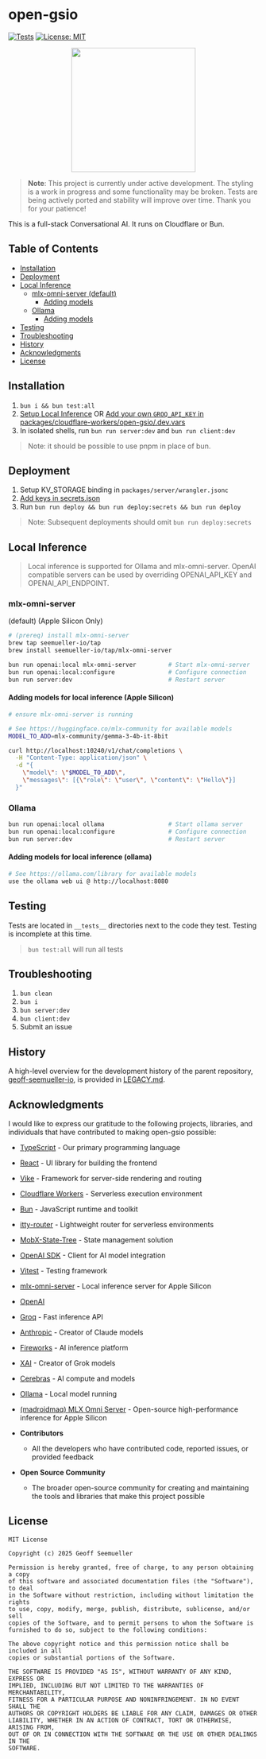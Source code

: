# open-gsio
[![Tests](https://github.com/geoffsee/open-gsio/actions/workflows/test.yml/badge.svg)](https://github.com/geoffsee/open-gsio/actions/workflows/test.yml)
[![License: MIT](https://img.shields.io/badge/License-MIT-green.svg)](https://opensource.org/licenses/MIT)
</br>
<p align="center">
  <img src="https://github.com/user-attachments/assets/620d2517-e7be-4bb0-b2b7-3aa0cba37ef0" width="250" />
</p>

> **Note**: This project is currently under active development. The styling is a work in progress and some functionality
> may be broken. Tests are being actively ported and stability will improve over time. Thank you for your patience!

This is a full-stack Conversational AI. It runs on Cloudflare or Bun. 

## Table of Contents

- [Installation](#installation)
- [Deployment](#deployment)
- [Local Inference](#local-inference)
    - [mlx-omni-server (default)](#mlx-omni-server)
        - [Adding models](#adding-models-for-local-inference-apple-silicon)
    - [Ollama](#ollama)
        - [Adding models](#adding-models-for-local-inference-ollama)
- [Testing](#testing)
- [Troubleshooting](#troubleshooting)
- [History](#history)
- [Acknowledgments](#acknowledgments)
- [License](#license)


## Installation

1. `bun i && bun test:all`
1. [Setup Local Inference](#local-inference) OR [Add your own `GROQ_API_KEY` in packages/cloudflare-workers/open-gsio/.dev.vars](https://console.groq.com/keys)
1. In isolated shells, run `bun run server:dev` and `bun run client:dev`

> Note: it should be possible to use pnpm in place of bun.

## Deployment
1. Setup KV_STORAGE binding in `packages/server/wrangler.jsonc`
1.  [Add keys in secrets.json](https://console.groq.com/keys)
1. Run `bun run deploy && bun run deploy:secrets && bun run deploy`

> Note: Subsequent deployments should omit `bun run deploy:secrets`


## Local Inference
> Local inference is supported for Ollama and mlx-omni-server. OpenAI compatible servers can be used by overriding OPENAI_API_KEY and OPENAI_API_ENDPOINT. 

### mlx-omni-server
(default) (Apple Silicon Only)
~~~bash
# (prereq) install mlx-omni-server
brew tap seemueller-io/tap                   
brew install seemueller-io/tap/mlx-omni-server 

bun run openai:local mlx-omni-server         # Start mlx-omni-server
bun run openai:local:configure               # Configure connection
bun run server:dev                           # Restart server
~~~
#### Adding models for local inference (Apple Silicon)

~~~bash
# ensure mlx-omni-server is running

# See https://huggingface.co/mlx-community for available models
MODEL_TO_ADD=mlx-community/gemma-3-4b-it-8bit

curl http://localhost:10240/v1/chat/completions \
  -H "Content-Type: application/json" \
  -d "{
    \"model\": \"$MODEL_TO_ADD\",
    \"messages\": [{\"role\": \"user\", \"content\": \"Hello\"}]
  }"
~~~  

### Ollama
~~~bash
bun run openai:local ollama                  # Start ollama server
bun run openai:local:configure               # Configure connection
bun run server:dev                           # Restart server
~~~
#### Adding models for local inference (ollama)

~~~bash
# See https://ollama.com/library for available models
use the ollama web ui @ http://localhost:8080
~~~  


## Testing

Tests are located in `__tests__` directories next to the code they test. Testing is incomplete at this time.

> `bun test:all` will run all tests


## Troubleshooting
1.  `bun clean`
1.  `bun i`
1.  `bun server:dev`
1.  `bun client:dev`
1. Submit an issue

History
---
A high-level overview for the development history of the parent repository, [geoff-seemueller-io](https://geoff.seemueller.io), is provided in [LEGACY.md](./LEGACY.md).

## Acknowledgments

I would like to express our gratitude to the following projects, libraries, and individuals that have contributed to making open-gsio possible:

  - [TypeScript](https://www.typescriptlang.org/) - Our primary programming language
  - [React](https://react.dev/) - UI library for building the frontend
  - [Vike](https://vike.dev/) - Framework for server-side rendering and routing
  - [Cloudflare Workers](https://developers.cloudflare.com/workers/) - Serverless execution environment
  - [Bun](https://bun.sh/) - JavaScript runtime and toolkit
  - [itty-router](https://github.com/kwhitley/itty-router) - Lightweight router for serverless environments
  - [MobX-State-Tree](https://mobx-state-tree.js.org/) - State management solution
  - [OpenAI SDK](https://github.com/openai/openai-node) - Client for AI model integration
  - [Vitest](https://vitest.dev/) - Testing framework
  - [mlx-omni-server](https://github.com/seemueller-io/mlx-omni-server) - Local inference server for Apple Silicon
  - [OpenAI](https://github.com/openai) 
  - [Groq](https://console.groq.com/) - Fast inference API
  - [Anthropic](https://www.anthropic.com/) - Creator of Claude models
  - [Fireworks](https://fireworks.ai/) - AI inference platform
  - [XAI](https://x.ai/) - Creator of Grok models
  - [Cerebras](https://www.cerebras.net/) - AI compute and models
  - [Ollama](https://github.com/ollama/ollama) - Local model running
  - [(madroidmaq) MLX Omni Server](https://github.com/madroidmaq/mlx-omni-server) - Open-source high-performance inference for Apple Silicon

- **Contributors**
  - All the developers who have contributed code, reported issues, or provided feedback

- **Open Source Community**
  - The broader open-source community for creating and maintaining the tools and libraries that make this project possible

## License
~~~text
MIT License

Copyright (c) 2025 Geoff Seemueller

Permission is hereby granted, free of charge, to any person obtaining a copy
of this software and associated documentation files (the "Software"), to deal
in the Software without restriction, including without limitation the rights
to use, copy, modify, merge, publish, distribute, sublicense, and/or sell
copies of the Software, and to permit persons to whom the Software is
furnished to do so, subject to the following conditions:

The above copyright notice and this permission notice shall be included in all
copies or substantial portions of the Software.

THE SOFTWARE IS PROVIDED "AS IS", WITHOUT WARRANTY OF ANY KIND, EXPRESS OR
IMPLIED, INCLUDING BUT NOT LIMITED TO THE WARRANTIES OF MERCHANTABILITY,
FITNESS FOR A PARTICULAR PURPOSE AND NONINFRINGEMENT. IN NO EVENT SHALL THE
AUTHORS OR COPYRIGHT HOLDERS BE LIABLE FOR ANY CLAIM, DAMAGES OR OTHER
LIABILITY, WHETHER IN AN ACTION OF CONTRACT, TORT OR OTHERWISE, ARISING FROM,
OUT OF OR IN CONNECTION WITH THE SOFTWARE OR THE USE OR OTHER DEALINGS IN THE
SOFTWARE.
~~~
